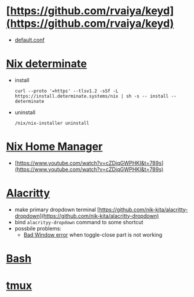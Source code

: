 # [https://github.com/rvaiya/keyd](https://github.com/rvaiya/keyd)
* [default.conf](./default.conf)

# [Nix determinate](https://determinate.systems/nix-installer)
* install
  ```
  curl --proto '=https' --tlsv1.2 -sSf -L https://install.determinate.systems/nix | sh -s -- install --determinate
  ```
* uninstall
  ```
  /nix/nix-installer uninstall
  ```
# [Nix Home Manager](https://nix-community.github.io/home-manager/)
* [https://www.youtube.com/watch?v=cZDiqGWPHKI&t=789s](https://www.youtube.com/watch?v=cZDiqGWPHKI&t=789s)

# [Alacritty](https://github.com/alacritty/alacritty/blob/master/INSTALL.md#debianubuntu)
* make primary dropdown terminal [https://github.com/nik-kita/alacritty-dropdown](https://github.com/nik-kita/alacritty-dropdown)
* bind `alacrityy-dropdown` command to some shortcut
* possbile problems:
  * [Bad Window error](https://askubuntu.com/questions/1410256/how-do-i-use-the-x-window-manager-instead-of-wayland-on-ubuntu-22-04) when toggle-close part is not working  

# [Bash](https://github.com/ohmybash/oh-my-bash)

# [tmux](https://github.com/gpakosz/.tmux)
